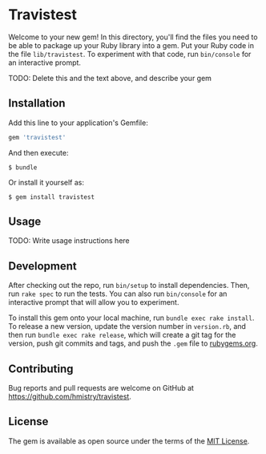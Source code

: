 # Travistest

Welcome to your new gem! In this directory, you'll find the files you need to be able to package up your Ruby library into a gem. Put your Ruby code in the file `lib/travistest`. To experiment with that code, run `bin/console` for an interactive prompt.

TODO: Delete this and the text above, and describe your gem

## Installation

Add this line to your application's Gemfile:

```ruby
gem 'travistest'
```

And then execute:

    $ bundle

Or install it yourself as:

    $ gem install travistest

## Usage

TODO: Write usage instructions here

## Development

After checking out the repo, run `bin/setup` to install dependencies. Then, run `rake spec` to run the tests. You can also run `bin/console` for an interactive prompt that will allow you to experiment.

To install this gem onto your local machine, run `bundle exec rake install`. To release a new version, update the version number in `version.rb`, and then run `bundle exec rake release`, which will create a git tag for the version, push git commits and tags, and push the `.gem` file to [rubygems.org](https://rubygems.org).

## Contributing

Bug reports and pull requests are welcome on GitHub at https://github.com/hmistry/travistest.

## License

The gem is available as open source under the terms of the [MIT License](https://opensource.org/licenses/MIT).
